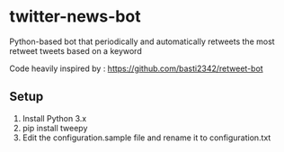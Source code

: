 # twitter-news-bot

Python-based bot that periodically and automatically retweets the most retweet tweets based on a keyword

Code heavily inspired by : https://github.com/basti2342/retweet-bot

## Setup

1. Install Python 3.x
2. pip install tweepy
3. Edit the configuration.sample file and rename it to configuration.txt